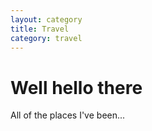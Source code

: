 ```yaml
---
layout: category
title: Travel
category: travel
---
```


# Well hello there

All of the places I've been...
